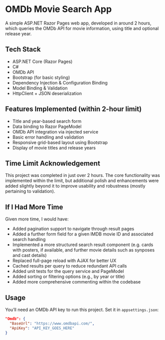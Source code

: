 # OMDb Movie Search App

A simple ASP.NET Razor Pages web app, developed in around 2 hours, which queries the OMDb API for movie information, using title and optional release year.

## Tech Stack

- ASP.NET Core (Razor Pages)
- C#
- OMDb API
- Bootstrap (for basic styling)
- Dependency Injection & Configuration Binding
- Model Binding & Validation
- HttpClient + JSON deserialization

## Features Implemented (within 2-hour limit)

- Title and year-based search form
- Data binding to Razor PageModel
- OMDb API integration via injected service
- Basic error handling and validation
- Responsive grid-based layout using Bootstrap
- Display of movie titles and release years

## Time Limit Acknowledgement

This project was completed in just over 2 hours. The core functionality was implemented within the limit, but additional polish and enhancements were added slightly beyond it to improve usability and robustness (mostly pertaining to validation).

## If I Had More Time

Given more time, I would have:

- Added pagination support to navigate through result pages
- Added a further form field for a given IMDB movie ID and associated search handling
- Implemented a more structured search result component (e.g. cards with posters, if available, and further movie details such as synposes and cast details)
- Replaced full-page reload with AJAX for better UX
- Cached results per query to reduce redundant API calls
- Added unit tests for the query service and PageModel
- Added sorting or filtering options (e.g., by year or title)
- Added more comprehensive commenting within the codebase

## Usage

You’ll need an OMDb API key to run this project. Set it in `appsettings.json`:

```json
"Omdb": {
  "BaseUrl": "https://www.omdbapi.com/",
  "ApiKey": "API_KEY_GOES_HERE"
}